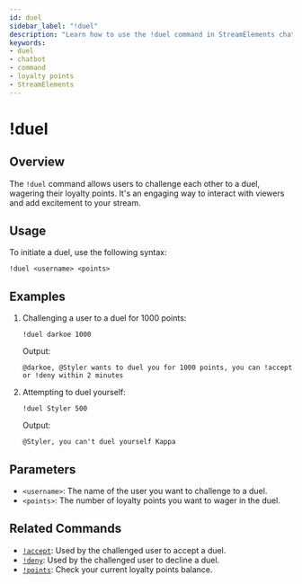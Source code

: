 ```yaml
---
id: duel
sidebar_label: "!duel"
description: "Learn how to use the !duel command in StreamElements chatbot to challenge other users to a points duel."
keywords:
- duel
- chatbot
- command
- loyalty points
- StreamElements
---
```


# !duel

## Overview

The `!duel` command allows users to challenge each other to a duel, wagering their loyalty points. It's an engaging way to interact with viewers and add excitement to your stream.

## Usage

To initiate a duel, use the following syntax:

```
!duel <username> <points>
```

## Examples

1. Challenging a user to a duel for 1000 points:
   ```
   !duel darkoe 1000
   ```
   Output:
   ```
   @darkoe, @Styler wants to duel you for 1000 points, you can !accept or !deny within 2 minutes
   ```

2. Attempting to duel yourself:
   ```
   !duel Styler 500
   ```
   Output:
   ```
   @Styler, you can't duel yourself Kappa
   ```

## Parameters

- `<username>`: The name of the user you want to challenge to a duel.
- `<points>`: The number of loyalty points you want to wager in the duel.

## Related Commands

- [`!accept`](accept.md): Used by the challenged user to accept a duel.
- [`!deny`](deny.md): Used by the challenged user to decline a duel.
- [`!points`](points.md): Check your current loyalty points balance.
